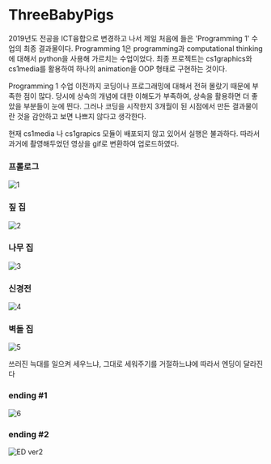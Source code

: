# ThreeBabyPigs

2019년도 전공을 ICT융합으로 변경하고 나서 제일 처음에 들은 'Programming 1' 수업의 최종 결과물이다. Programming 1은 programming과 computational thinking에 대해서 python을 사용해 가르치는 수업이었다. 최종 프로젝트는 cs1graphics와 cs1media를 활용하여 하나의 animation을 OOP 형태로 구현하는 것이다. 

Programming 1 수업 이전까지 코딩이나 프로그래밍에 대해서 전혀 몰랐기 때문에 부족한 점이 많다. 당시에 상속의 개념에 대한 이해도가 부족하여, 상속을 활용하면 더 좋았을 부분들이 눈에 띈다. 그러나 코딩을 시작한지 3개월이 된 시점에서 만든 결과물이란 것을 감안하고 보면 나쁘지 않다고 생각한다. 

현재 cs1media 나 cs1grapics 모듈이 배포되지 않고 있어서 실행은 불과하다. 따라서 과거에 촬영해두었던 영상을 gif로 변환하여 업로드하였다.

### 프롤로그

  ![1](https://user-images.githubusercontent.com/55008408/113832015-29c31600-97c3-11eb-84cb-4d49126bb5ef.gif)


### 짚 집
  ![2](https://user-images.githubusercontent.com/55008408/113832011-292a7f80-97c3-11eb-99c5-db0471a8d267.gif)


### 나무 집
  ![3](https://user-images.githubusercontent.com/55008408/113832008-2891e900-97c3-11eb-91f7-055b35eb1814.gif)


### 신경전
  ![4](https://user-images.githubusercontent.com/55008408/113831985-23349e80-97c3-11eb-9a6f-1d93f46b75d3.gif)


### 벽돌 집
  ![5](https://user-images.githubusercontent.com/55008408/113832027-2b8cd980-97c3-11eb-8f82-ad24acca85d0.gif)
  <br>
  
  쓰러진 늑대를 일으켜 세우느냐, 그대로 세워주기를 거절하느냐에 따라서 엔딩이 달라진다

### ending #1
  ![6](https://user-images.githubusercontent.com/55008408/113832020-2af44300-97c3-11eb-8faf-63a6ee84b6fc.gif)


### ending #2
  ![ED ver2](https://user-images.githubusercontent.com/55008408/113832030-2c257000-97c3-11eb-8f8d-a1cefa0d48ef.gif)

